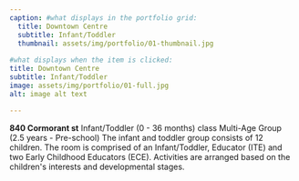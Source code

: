 ```yaml
---
caption: #what displays in the portfolio grid:
  title: Downtown Centre
  subtitle: Infant/Toddler
  thumbnail: assets/img/portfolio/01-thumbnail.jpg
  
#what displays when the item is clicked:
title: Downtown Centre
subtitle: Infant/Toddler
image: assets/img/portfolio/01-full.jpg
alt: image alt text

---
```

**840 Cormorant st** Infant/Toddler (0 - 36 months) class Multi-Age Group (2.5 years - Pre-school) The infant and toddler group consists of 12 children. The room is comprised of an Infant/Toddler, Educator (ITE) and two Early Childhood Educators (ECE). Activities are arranged based on the children's interests and developmental stages.